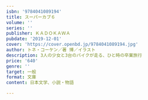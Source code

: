```yaml
---
isbn: '9784041089194'
title: スーパーカブ６
volume: ''
series: ''
publisher: ＫＡＤＯＫＡＷＡ
pubdate: '2019-12-01'
cover: 'https://cover.openbd.jp/9784041089194.jpg'
author: トネ・コーケン／著 博／イラスト
description: 3人の少女と3台のバイクが走る、ひと時の卒業旅行
price: '640'
genre: ''
target: 一般
format: 文庫
content: 日本文学、小説・物語

---
```

